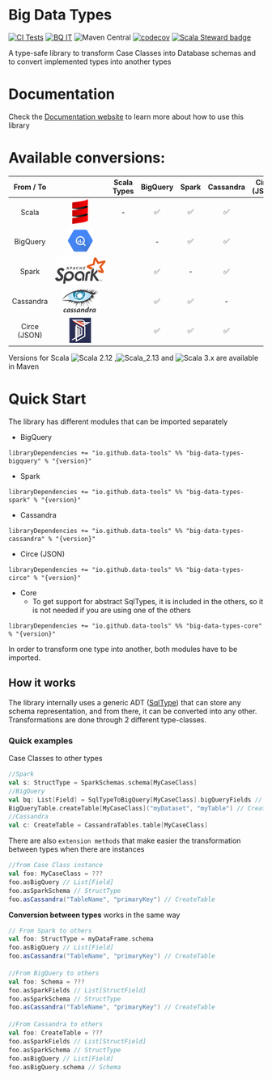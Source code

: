 # Big Data Types
[![CI Tests](https://github.com/data-tools/big-data-types/workflows/ci-tests/badge.svg)](https://github.com/data-tools/big-data-types/actions/workflows/ci-tests.yml)
[![BQ IT](https://github.com/data-tools/big-data-types/workflows/BigQuery-Integration/badge.svg)](https://github.com/data-tools/big-data-types/actions/workflows/bigquery-integration.yml)
![Maven Central](https://img.shields.io/maven-central/v/io.github.data-tools/big-data-types-core_2.13)
[![codecov](https://codecov.io/gh/data-tools/big-data-types/branch/main/graph/badge.svg?token=1DUBMIAEO8)](https://codecov.io/gh/data-tools/big-data-types)
[![Scala Steward badge](https://img.shields.io/badge/Scala_Steward-helping-blue.svg?style=flat&logo=data:image/png;base64,iVBORw0KGgoAAAANSUhEUgAAAA4AAAAQCAMAAAARSr4IAAAAVFBMVEUAAACHjojlOy5NWlrKzcYRKjGFjIbp293YycuLa3pYY2LSqql4f3pCUFTgSjNodYRmcXUsPD/NTTbjRS+2jomhgnzNc223cGvZS0HaSD0XLjbaSjElhIr+AAAAAXRSTlMAQObYZgAAAHlJREFUCNdNyosOwyAIhWHAQS1Vt7a77/3fcxxdmv0xwmckutAR1nkm4ggbyEcg/wWmlGLDAA3oL50xi6fk5ffZ3E2E3QfZDCcCN2YtbEWZt+Drc6u6rlqv7Uk0LdKqqr5rk2UCRXOk0vmQKGfc94nOJyQjouF9H/wCc9gECEYfONoAAAAASUVORK5CYII=)](https://scala-steward.org)

A type-safe library to transform Case Classes into Database schemas and to convert implemented types into another types


# Documentation
Check the [Documentation website](https://data-tools.github.io/big-data-types) to learn more about how to use this library
  

# Available conversions:

|  From / To   |                                                                                                                       | Scala Types |      BigQuery      |       Spark        |     Cassandra      | Circe (JSON) |
|:------------:|:---------------------------------------------------------------------------------------------------------------------:|:-----------:|:------------------:|:------------------:|:------------------:|:------------:|
|    Scala     |               <img src="./website/static/img/logos/scala.png" style="max-height:50px;max-width:70px" />               |      -      | :white_check_mark: | :white_check_mark: | :white_check_mark: |              |
|   BigQuery   |             <img src="./website/static/img/logos/bigquery.png" style="max-height:50px;max-width:70px" />              |             |         -          | :white_check_mark: | :white_check_mark: |              |
|    Spark     |  <img src="./website/static/img/logos/spark.png" style="background-color:white;max-height:100px;max-width:100px" />   |             | :white_check_mark: |         -          | :white_check_mark: |              |
|  Cassandra   | <img src="./website/static/img/logos/cassandra.png" style="background-color:white;max-height:50px;max-width:100px" /> |             | :white_check_mark: | :white_check_mark: |         -          |              |
| Circe (JSON) |    <img src="./website/static/img/logos/circe.png" style="background-color:gray;max-height:50px;max-width:70px" />    |             | :white_check_mark: | :white_check_mark: | :white_check_mark: |              |


Versions for Scala ![Scala 2.12](https://img.shields.io/badge/Scala-2.12-red) ,![Scala_2.13](https://img.shields.io/badge/Scala-2.13-red) 
and ![Scala 3.x](https://img.shields.io/badge/Scala-3.x-red) are available in Maven


# Quick Start
The library has different modules that can be imported separately
- BigQuery
```
libraryDependencies += "io.github.data-tools" %% "big-data-types-bigquery" % "{version}"
```
- Spark
```
libraryDependencies += "io.github.data-tools" %% "big-data-types-spark" % "{version}"
```
- Cassandra
```
libraryDependencies += "io.github.data-tools" %% "big-data-types-cassandra" % "{version}"
```
- Circe (JSON)
```
libraryDependencies += "io.github.data-tools" %% "big-data-types-circe" % "{version}"
```
- Core
    - To get support for abstract SqlTypes, it is included in the others, so it is not needed if you are using one of the others
```
libraryDependencies += "io.github.data-tools" %% "big-data-types-core" % "{version}"
```

In order to transform one type into another, both modules have to be imported.

## How it works

The library internally uses a generic ADT ([SqlType](https://github.com/data-tools/big-data-types/blob/main/core/src/main/scala_3/org/datatools/bigdatatypes/basictypes/SqlType.scala))
that can store any schema representation, and from there, it can be converted into any other.
Transformations are done through 2 different type-classes.

### Quick examples
Case Classes to other types
```scala
//Spark
val s: StructType = SparkSchemas.schema[MyCaseClass]
//BigQuery
val bq: List[Field] = SqlTypeToBigQuery[MyCaseClass].bigQueryFields // just the schema
BigQueryTable.createTable[MyCaseClass]("myDataset", "myTable") // Create a table in a BigQuery real environment
//Cassandra
val c: CreateTable = CassandraTables.table[MyCaseClass]
```

There are also `extension methods` that make easier the transformation between types when there are instances
```scala
//from Case Class instance
val foo: MyCaseClass = ???
foo.asBigQuery // List[Field]
foo.asSparkSchema // StructType
foo.asCassandra("TableName", "primaryKey") // CreateTable
```

**Conversion between types** works in the same way
```scala
// From Spark to others
val foo: StructType = myDataFrame.schema
foo.asBigQuery // List[Field]
foo.asCassandra("TableName", "primaryKey") // CreateTable

//From BigQuery to others
val foo: Schema = ???
foo.asSparkFields // List[StructField]
foo.asSparkSchema // StructType
foo.asCassandra("TableName", "primaryKey") // CreateTable

//From Cassandra to others
val foo: CreateTable = ???
foo.asSparkFields // List[StructField]
foo.asSparkSchema // StructType
foo.asBigQuery // List[Field]
foo.asBigQuery.schema // Schema
```
